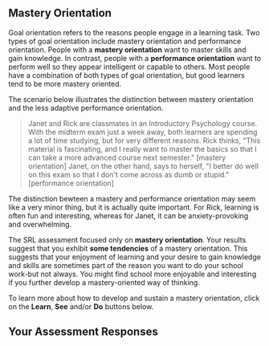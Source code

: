 ## Mastery Orientation

Goal orientation refers to the reasons people engage in a learning task. Two types of goal orientation include mastery orientation and performance orientation. People with a **mastery orientation** want to master skills and gain knowledge. In contrast, people with a **performance orientation** want to perform well so they appear intelligent or capable to others. Most people have a combination of both types of goal orientation, but good learners tend to be more mastery oriented. 

The scenario below illustrates the distinction between mastery orientation and the less adaptive performance orientation.

> Janet and Rick are classmates in an Introductory Psychology course. With the midterm exam just a week away, both learners are spending a lot of time studying, but for very different reasons. Rick thinks, "This material is fascinating, and I really want to master the basics so that I can take a more advanced course next semester." [mastery orientation] Janet, on the other hand, says to herself, "I better do well on this exam so that I don't come across as dumb or stupid." [performance orientation]

The distinction bewteen a mastery and performance orientation may seem like a very minor thing, but it is actually quite important. For Rick, learning is often fun and interesting, whereas for Janet, it can be anxiety-provoking and overwhelming.

The SRL assessment focused only on **mastery orientation**. Your results suggest that you exhibit **some tendencies** of a mastery orientation. This suggests that your enjoyment of learning and your desire to gain knowledge and skills are sometimes part of the reason you want to do your school work-but not always. You might find school more enjoyable and interesting if you further develop a mastery-oriented way of thinking. 

To learn more about how to develop and sustain a mastery orientation, click on the **Learn**, **See** and/or **Do** buttons below.

## Your Assessment Responses
